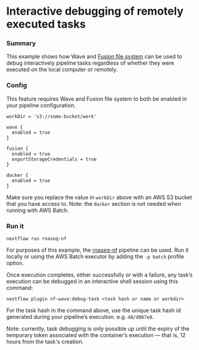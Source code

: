 # Interactive debugging of remotely executed tasks

### Summary 

This example shows how Wave and [Fusion file system](https://www.nextflow.io/docs/latest/fusion.html) can be used to debug 
interactively pipeline tasks regardless of whether they were executed on the local computer or remotely.

### Config 

This feature requires Wave and Fusion file system to both be enabled in your pipeline configuration.

```
workDir = 's3://some-bucket/work'

wave {
  enabled = true
}

fusion {
  enabled = true
  exportStorageCredentials = true
}

docker {
  enabled = true
}
```

Make sure you replace the value in `workDir` above with an AWS S3 bucket that you have access to. Note: the `docker` section is not needed when running with AWS Batch.

### Run it 

```
nextflow run rnaseq-nf 
```

For purposes of this example, the [rnaseq-nf](https://github.com/nextflow-io/rnaseq-nf) pipeline can be used. Run it locally or using the AWS Batch executor by adding the `-p batch` profile option.

Once execution completes, either successfully or with a failure, any task’s execution can be debugged in an interactive shell session using this command:

```
nextflow plugin nf-wave:debug-task <task hash or name or workdir>
```

For the task hash in the command above, use the unique task hash id generated during your pipeline’s execution. e.g. `d8/d067e8`. 

Note: currently, task debugging is only possible up until the expiry of the temporary token associated with the container’s execution — that is, 12 hours from the task's creation.
